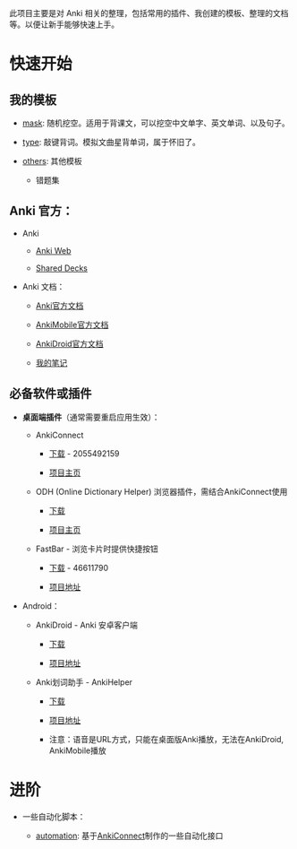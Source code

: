 此项目主要是对 Anki 相关的整理，包括常用的插件、我创建的模板、整理的文档等。以便让新手能够快速上手。

# 快速开始

## 我的模板

- [mask](mask/): 随机挖空。适用于背课文，可以挖空中文单字、英文单词、以及句子。

- [type](type/): 敲键背词。模拟文曲星背单词，属于怀旧了。

- [others](others/): 其他模板

  - 错题集

## Anki 官方：

- Anki

  - [Anki Web](https://ankiweb.net/decks/)

  - [Shared Decks](https://ankiweb.net/shared/decks/)

- Anki 文档：

  - [Anki官方文档](https://docs.ankiweb.net/)

  - [AnkiMobile官方文档](https://docs.ankimobile.net/)

  - [AnkiDroid官方文档](https://docs.ankidroid.org/)

  - [我的笔记](Anki%20Docs.md)

## 必备软件或插件

- **桌面端插件**（通常需要重启应用生效）：

  - AnkiConnect

    - [下载](https://ankiweb.net/shared/info/2055492159) - 2055492159

    - [项目主页](https://foosoft.net/projects/anki-connect/)

  - ODH (Online Dictionary Helper) 浏览器插件，需结合AnkiConnect使用

    - [下载](https://chrome.google.com/webstore/detail/online-dictionary-helper/lppjdajkacanlmpbbcdkccjkdbpllajb)

    - [项目主页](https://github.com/ninja33/ODH)

  - FastBar - 浏览卡片时提供快捷按钮

    - [下载](https://ankiweb.net/shared/info/46611790) - 46611790

    - [项目地址](https://github.com/ankipalace/Fastbar-with-nightmode-support)

- Android：

  - AnkiDroid - Anki 安卓客户端

    - [下载](https://f-droid.org/repository/browse/?fdid=com.ichi2.anki)

    - [项目地址](https://github.com/ankidroid/Anki-Android)

  - Anki划词助手 - AnkiHelper

    - [下载](https://www.coolapk.com/apk/com.mmjang.ankihelper)

    - [项目地址](https://github.com/mmjang/ankihelper)

    - 注意：语音是URL方式，只能在桌面版Anki播放，无法在AnkiDroid, AnkiMobile播放

# 进阶

- 一些自动化脚本：

  - [automation](/automation/): 基于[AnkiConnect](https://ankiweb.net/shared/info/2055492159)制作的一些自动化接口